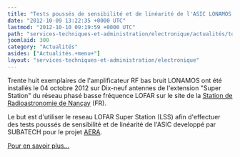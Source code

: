 ```yaml
---
title: "Tests poussés de sensibilité et de linéarité de l'ASIC LONAMOS sur LSS"
date: "2012-10-09 13:22:35 +0000 UTC"
lastmod: "2012-10-10 09:19:59 +0000 UTC"
path: "services-techniques-et-administration/electronique/actualités/toto.md"
joomlaid: 300
category: "Actualités"
asides: ["Actualités.+menu+"]
layout: "services-techniques-et-administration/electronique"
---
```

Trente huit exemplaires de l'amplificateur RF bas bruit LONAMOS ont été installés le 04 octobre 2012 sur Dix-neuf antennes de l'extension "Super Station" du réseau phasé basse fréquence LOFAR sur le site de la [Station de Radioastronomie de Nançay](http://www.obs-nancay.fr "Station de Radioastronomie de Nançay") (FR).

Le but est d'utiliser le reseau LOFAR Super Station (LSS) afin d'effectuer des tests poussés de sensibilité et de linéarité de l'ASIC developpé par SUBATECH pour le projet [AERA](index.php?option=com_content&view=article&id=5:astro-presentation&catid=17:astro-recherche&Itemid=311).

[Pour en savoir plus...](http://www.obs-nancay.fr/index.php?option=com_content&view=category&layout=blog&id=68&Itemid=211 "Installation de l'amplificateur -Subatech D.Charrier- sur MR-03")

